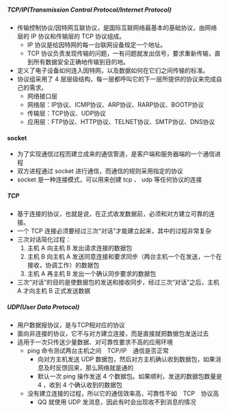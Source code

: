##### TCP/IP(Transmission Control Protocol/Internet Protocol)
- 传输控制协议/因特网互联协议，是国际互联网络最基本的基础协议，由网络层的 IP 协议和传输层的 TCP 协议组成。
    - IP 协议是给因特网的每一台联网设备规定一个地址。
    - TCP 协议负责发现传输的问题，一有问题就发出信号，要求重新传输，直到所有数据安全正确地传输到目的地。
- 定义了电子设备如何连入因特网，以及数据如何在它们之间传输的标准。
- 协议组采用了 4 层层级结构，每一层都呼叫它的下一层所提供的协议来完成自己的需求。
    - 网络接口层
    - 网络层：IP协议、ICMP协议、ARP协议、RARP协议、BOOTP协议
    - 传输层：TCP协议、UDP协议
    - 应用层：FTP协议、HTTP协议、TELNET协议、SMTP协议、DNS协议

#### socket
- 为了实现通信过程而建立成来的通信管道，是客户端和服务器端的一个通信进程
- 双方进程通过 socket 进行通信，而通信的规则采用指定的协议
- socket 是一种连接模式，可以用来创建 tcp 、 udp 等任何协议的连接

##### TCP
- 基于连接的协议，也就是说，在正式收发数据前，必须和对方建立可靠的连接。
- 一个 TCP 连接必须要经过三次“对话”才能建立起来，其中的过程非常复杂
- 三次对话简化过程：
    1. 主机 A 向主机 B 发出请求连接的数据包
    2. 主机 B 向主机 A 发送同意连接和要求同步（两台主机一个在发送，一个在接收，协调工作）的数据包
    3. 主机 A 再主机 B 发出一个确认同步要求的数据包
- 三次“对话”的目的是使数据包的发送和接收同步，经过三次“对话”之后，主机 A 才向主机 B 正式发送数据

##### UDP(User Data Protocol)
- 用户数据报协议，是与TCP相对应的协议
- 面向非连接的协议，它不与对方建立连接，而是直接就把数据包发送过去
- 适用于一次只传送少量数据、对可靠性要求不高的应用环境
    - ping 命令测试两台主机之间　TCP/IP　通信是否正常
        - 向对方主机发送 UDP 数据包，然后对方主机确认收到数据包，如果消息及时反馈回来，那么网络就是通的
        - 默认一次 ping 操作发送 4 个数据包。如果顺利，发送的数据包数量是 4 ，收到 4 个确认收到的数据包
    - 没有建立连接的过程，所以它的通信效率高，可靠性不如　TCP　协议高
        - QQ 就使用 UDP 发消息，因此有时会出现收不到消息的情况


